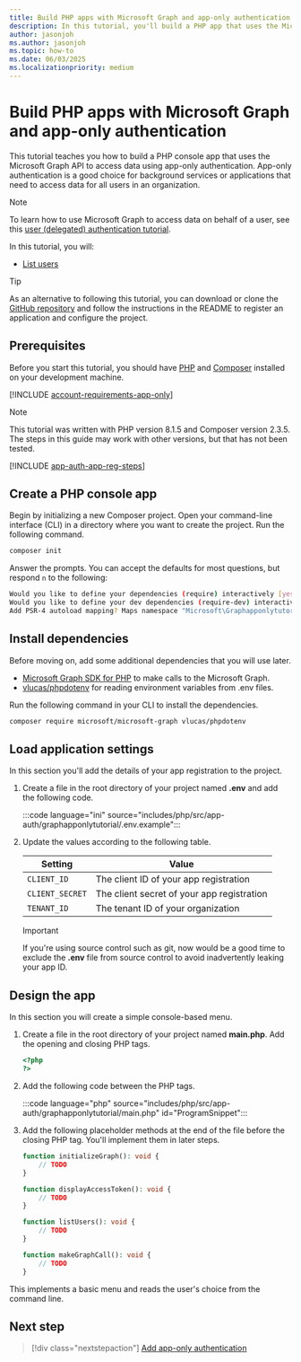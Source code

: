 ```yaml
---
title: Build PHP apps with Microsoft Graph and app-only authentication
description: In this tutorial, you'll build a PHP app that uses the Microsoft Graph API to access data using app-only authentication.
author: jasonjoh
ms.author: jasonjoh
ms.topic: how-to
ms.date: 06/03/2025
ms.localizationpriority: medium
---
```


# Build PHP apps with Microsoft Graph and app-only authentication

This tutorial teaches you how to build a PHP console app that uses the Microsoft Graph API to access data using app-only authentication. App-only authentication is a good choice for background services or applications that need to access data for all users in an organization.

> [!NOTE]
> To learn how to use Microsoft Graph to access data on behalf of a user, see this [user (delegated) authentication tutorial](/graph/tutorials/php).

In this tutorial, you will:

- [List users](/graph/api/user-list)

> [!TIP]
> As an alternative to following this tutorial, you can download or clone the [GitHub repository](https://github.com/microsoftgraph/msgraph-training-php/tree/main/app-auth) and follow the instructions in the README to register an application and configure the project.

## Prerequisites

Before you start this tutorial, you should have [PHP](https://www.php.net/) and [Composer](https://getcomposer.org/) installed on your development machine.

[!INCLUDE [account-requirements-app-only](includes/shared/account-requirements-app-only.md)]

> [!NOTE]
> This tutorial was written with PHP version 8.1.5 and Composer version 2.3.5. The steps in this guide may work with other versions, but that has not been tested.

[!INCLUDE [app-auth-app-reg-steps](includes/shared/app-auth-app-reg-steps.md)]

## Create a PHP console app

Begin by initializing a new Composer project. Open your command-line interface (CLI) in a directory where you want to create the project. Run the following command.

```bash
composer init
```

Answer the prompts. You can accept the defaults for most questions, but respond `n` to the following:

```bash
Would you like to define your dependencies (require) interactively [yes]? n
Would you like to define your dev dependencies (require-dev) interactively [yes]? n
Add PSR-4 autoload mapping? Maps namespace "Microsoft\Graphapponlytutorial" to the entered relative path. [src/, n to skip]: n
```

## Install dependencies

Before moving on, add some additional dependencies that you will use later.

- [Microsoft Graph SDK for PHP](https://github.com/microsoftgraph/msgraph-sdk-php) to make calls to the Microsoft Graph.
- [vlucas/phpdotenv](https://github.com/vlucas/phpdotenv) for reading environment variables from .env files.

Run the following command in your CLI to install the dependencies.

```bash
composer require microsoft/microsoft-graph vlucas/phpdotenv
```

## Load application settings

In this section you'll add the details of your app registration to the project.

1. Create a file in the root directory of your project named **.env** and add the following code.

    :::code language="ini" source="includes/php/src/app-auth/graphapponlytutorial/.env.example":::

1. Update the values according to the following table.

    | Setting | Value |
    |---------|-------|
    | `CLIENT_ID`     | The client ID of your app registration |
    | `CLIENT_SECRET` | The client secret of your app registration |
    | `TENANT_ID`     | The tenant ID of your organization |

    > [!IMPORTANT]
    > If you're using source control such as git, now would be a good time to exclude the **.env** file from source control to avoid inadvertently leaking your app ID.

## Design the app

In this section you will create a simple console-based menu.

1. Create a file in the root directory of your project named **main.php**. Add the opening and closing PHP tags.

    ```php
    <?php
    ?>
    ```

1. Add the following code between the PHP tags.

    :::code language="php" source="includes/php/src/app-auth/graphapponlytutorial/main.php" id="ProgramSnippet":::

1. Add the following placeholder methods at the end of the file before the closing PHP tag. You'll implement them in later steps.

    ```php
    function initializeGraph(): void {
        // TODO
    }

    function displayAccessToken(): void {
        // TODO
    }

    function listUsers(): void {
        // TODO
    }

    function makeGraphCall(): void {
        // TODO
    }
    ```

This implements a basic menu and reads the user's choice from the command line.

## Next step

> [!div class="nextstepaction"]
> [Add app-only authentication](php-app-only-authentication.md)
